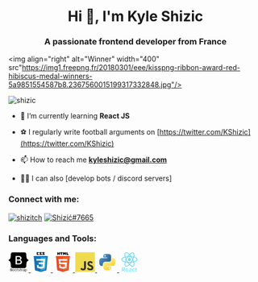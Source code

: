 <h1 align="center">Hi 👋, I'm Kyle Shizic</h1>
<h3 align="center">A passionate frontend developer from France</h3>

<img align="right" alt="Winner" width="400" src"https://img1.freepng.fr/20180301/eee/kisspng-ribbon-award-red-hibiscus-medal-winners-5a9851554587b8.2367560015199317332848.jpg"/>

<p align="left"> <img src="https://komarev.com/ghpvc/?username=shizic&label=Profile%20views&color=0e75b6&style=flat" alt="shizic" /> </p>

- 🌱 I’m currently learning **React JS**

- ⚽ I regularly write football arguments on [https://twitter.com/KShizic](https://twitter.com/KShizic)

- 📫 How to reach me **kyleshizic@gmail.com**

- 👨‍💻 I can also [develop bots / discord servers]

<h3 align="left">Connect with me:</h3>
<p align="left">
<a href="https://instagram.com/shizitch" target="blank"><img align="center" src="https://raw.githubusercontent.com/rahuldkjain/github-profile-readme-generator/master/src/images/icons/Social/instagram.svg" alt="shizitch" height="30" width="40" /></a>
<a href="https://discord.gg/Shizić#7665" target="blank"><img align="center" src="https://raw.githubusercontent.com/rahuldkjain/github-profile-readme-generator/master/src/images/icons/Social/discord.svg" alt="Shizić#7665" height="30" width="40" /></a>
</p>

<h3 align="left">Languages and Tools:</h3>
<p align="left"> <a href="https://getbootstrap.com" target="_blank" rel="noreferrer"> <img src="https://raw.githubusercontent.com/devicons/devicon/master/icons/bootstrap/bootstrap-plain-wordmark.svg" alt="bootstrap" width="40" height="40"/> </a> <a href="https://www.w3schools.com/css/" target="_blank" rel="noreferrer"> <img src="https://raw.githubusercontent.com/devicons/devicon/master/icons/css3/css3-original-wordmark.svg" alt="css3" width="40" height="40"/> </a> <a href="https://www.w3.org/html/" target="_blank" rel="noreferrer"> <img src="https://raw.githubusercontent.com/devicons/devicon/master/icons/html5/html5-original-wordmark.svg" alt="html5" width="40" height="40"/> </a> <a href="https://developer.mozilla.org/en-US/docs/Web/JavaScript" target="_blank" rel="noreferrer"> <img src="https://raw.githubusercontent.com/devicons/devicon/master/icons/javascript/javascript-original.svg" alt="javascript" width="40" height="40"/> </a> <a href="https://www.python.org" target="_blank" rel="noreferrer"> <img src="https://raw.githubusercontent.com/devicons/devicon/master/icons/python/python-original.svg" alt="python" width="40" height="40"/> </a> <a href="https://reactjs.org/" target="_blank" rel="noreferrer"> <img src="https://raw.githubusercontent.com/devicons/devicon/master/icons/react/react-original-wordmark.svg" alt="react" width="40" height="40"/> </a> </p>

